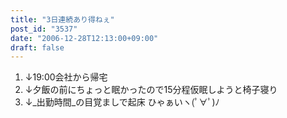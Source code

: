 ```yaml
---
title: "3日連続あり得ねぇ"
post_id: "3537"
date: "2006-12-28T12:13:00+09:00"
draft: false
---
```



1. ↓19:00会社から帰宅
  2. ↓夕飯の前にちょっと眠かったので15分程仮眠しようと椅子寝り
  3. ↓_出勤時間_の目覚ましで起床
ひゃぁいヽ(ﾟ∀ﾟ)ﾉ
